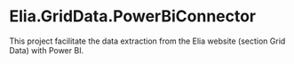 # Elia.GridData.PowerBiConnector
This project facilitate the data extraction from the Elia website (section Grid Data) with Power BI.
